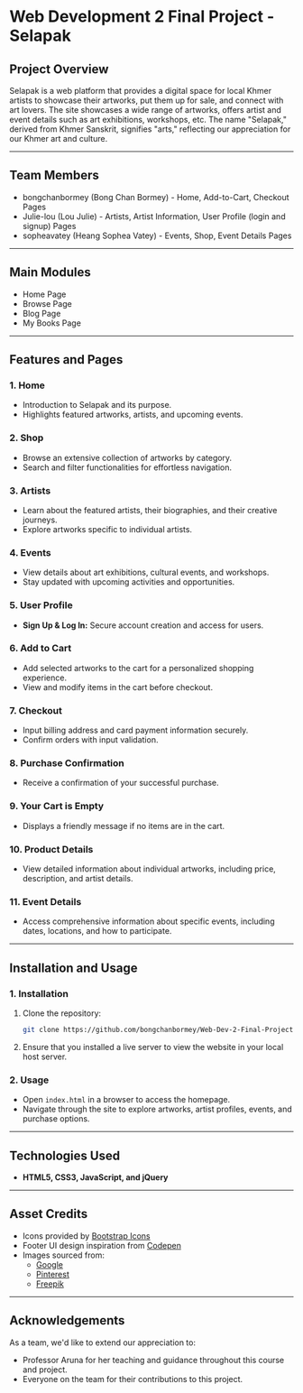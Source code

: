 # Web Development 2 Final Project - Selapak

## Project Overview  
Selapak is a web platform that provides a digital space for local Khmer artists to showcase their artworks, put them up for sale, and connect with art lovers. The site showcases a wide range of artworks, offers artist and event details such as art exhibitions, workshops, etc. The name "Selapak," derived from Khmer Sanskrit, signifies "arts," reflecting our appreciation for our Khmer art and culture.

---

## Team Members
* bongchanbormey (Bong Chan Bormey) - Home, Add-to-Cart, Checkout Pages
* Julie-lou (Lou Julie) - Artists, Artist Information, User Profile (login and signup) Pages
* sopheavatey (Heang Sophea Vatey) - Events, Shop, Event Details Pages
  
---

## Main Modules
- Home Page
- Browse Page
- Blog Page
- My Books Page

----

## Features and Pages  

### **1. Home**  
- Introduction to Selapak and its purpose.  
- Highlights featured artworks, artists, and upcoming events.

### **2. Shop**  
- Browse an extensive collection of artworks by category.  
- Search and filter functionalities for effortless navigation.

### **3. Artists**  
- Learn about the featured artists, their biographies, and their creative journeys.  
- Explore artworks specific to individual artists.

### **4. Events**  
- View details about art exhibitions, cultural events, and workshops.  
- Stay updated with upcoming activities and opportunities.

### **5. User Profile**  
- **Sign Up & Log In:** Secure account creation and access for users.  

### **6. Add to Cart**  
- Add selected artworks to the cart for a personalized shopping experience.  
- View and modify items in the cart before checkout.

### **7. Checkout**  
- Input billing address and card payment information securely.  
- Confirm orders with input validation.

### **8. Purchase Confirmation**  
- Receive a confirmation of your successful purchase.  

### **9. Your Cart is Empty**  
- Displays a friendly message if no items are in the cart.  

### **10. Product Details**  
- View detailed information about individual artworks, including price, description, and artist details.

### **11. Event Details**  
- Access comprehensive information about specific events, including dates, locations, and how to participate.

---

## Installation and Usage  

### **1. Installation**
1. Clone the repository:  
   ```bash
   git clone https://github.com/bongchanbormey/Web-Dev-2-Final-Project.git
   ```
2. Ensure that you installed a live server to view the website in your local host server.

### **2. Usage**  
- Open `index.html` in a browser to access the homepage.  
- Navigate through the site to explore artworks, artist profiles, events, and purchase options.  

---

## Technologies Used  
- **HTML5, CSS3, JavaScript, and jQuery**   

---

## Asset Credits
- Icons provided by [Bootstrap Icons](https://icons.getbootstrap.com/)
- Footer UI design inspiration from [Codepen](codepen.io)
- Images sourced from:
    + [Google](google.com)
    + [Pinterest](pinterest.com)
    + [Freepik](freepik.com)

---

## Acknowledgements
As a team, we'd like to extend our appreciation to:
- Professor Aruna for her teaching and guidance throughout this course and project.
- Everyone on the team for their contributions to this project.
